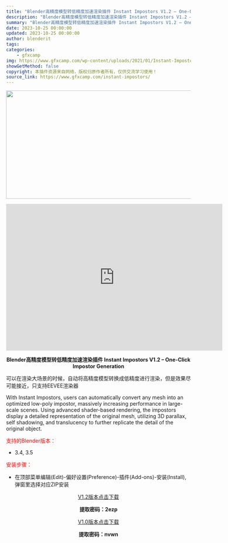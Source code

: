 ```yaml
---
title: "Blender高精度模型转低精度加速渲染插件 Instant Impostors V1.2 – One-Click Impostor Generation"
description: "Blender高精度模型转低精度加速渲染插件 Instant Impostors V1.2 – One-Click Impostor Generation 可以在渲染大场景的时候，自动将高..."
summary: "Blender高精度模型转低精度加速渲染插件 Instant Impostors V1.2 – One-Click Impostor Generation 可以在渲染大场景的时候，自动将高..."
date: 2023-10-25 00:00:00
updated: 2023-10-25 00:00:00
author: blenderit
tags: 
categories:
    - gfxcamp
img: https://www.gfxcamp.com/wp-content/uploads/2021/01/Instant-Impostors-V1.0.jpg
showGetMethod: false
copyright: 本插件资源来自网络，版权归原作者所有，仅供交流学习使用！
source_link: https://www.gfxcamp.com/instant-impostors/
---
```

<div><p><img decoding="async" class="aligncenter size-full wp-image-110152" src="https://www.gfxcamp.com/wp-content/uploads/2021/01/Instant-Impostors-V1.0.jpg" data-src="https://www.gfxcamp.com/wp-content/uploads/2021/01/Instant-Impostors-V1.0.jpg" alt="" width="590" height="295" data-srcset="https://www.gfxcamp.com/wp-content/uploads/2021/01/Instant-Impostors-V1.0.jpg 590w, https://www.gfxcamp.com/wp-content/uploads/2021/01/Instant-Impostors-V1.0-150x75.jpg 150w" data-sizes="(max-width: 590px) 100vw, 590px"></p><p style="text-align: center;"><iframe loading="lazy" src="https://player.youku.com/embed/XNTk0NTkxNDYzNg==" width="590" height="400" frameborder="0" allowfullscreen="allowfullscreen" data-mce-fragment="1"></iframe></p><p style="text-align: center;"><strong>Blender高精度模型转低精度加速渲染插件 Instant Impostors V1.2 – One-Click Impostor Generation</strong></p><p>可以在渲染大场景的时候，自动将高精度模型转换成低精度进行渲染，但是效果尽可能接近，只支持EEVEE渲染器</p><p>With Instant Impostors, users can automatically convert any mesh into an optimized low-poly impostor, massively increasing performance in large-scale scenes. Using advanced shader-based rendering, the impostors display a detailed representation of the original mesh, utilizing 3D parallax, self shadowing, and translucency to further replicate the detail of the original object.</p><p style="text-align: left;"><span style="color: #ff0000;">支持的Blender版本：</span></p><ul>
<li style="text-align: left;">3.4, 3.5</li>
</ul><p style="text-align: left;"><span style="color: #ff0000;">安装步骤：</span></p><ul>
<li>在顶部菜单编辑(Edit)-偏好设置(Preference)-插件(Add-ons)-安装(Install),弹窗里选择对应ZIP安装</li>
</ul><p style="text-align: center;"><a class="maxbutton-3 maxbutton maxbutton-baidu" target="_blank" rel="noopener" href="https://pan.baidu.com/s/1KIGhO0deqLupkklynrjEEw?pwd=2ezp"><span class="mb-text">V1.2版本点击下载</span></a></p><p style="text-align: center;"><strong>提取密码：2ezp</strong></p><p style="text-align: center;"><a class="maxbutton-3 maxbutton maxbutton-baidu" target="_blank" rel="noopener" href="https://pan.baidu.com/s/1iX5Udb0PbxFFP8TrD620Zg?pwd=nvwn"><span class="mb-text">V1.0版本点击下载</span></a></p><p style="text-align: center;"><strong>提取密码：nvwn</strong></p></div>